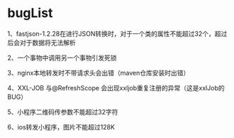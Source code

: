 # bugList
1、fastjson-1.2.28在进行JSON转换时，对于一个类的属性不能超过32个，超过后会对于数据将无法解析

2、一个事物中调用另一个事物引发死锁

3、nginx本地转发时不带请求头会出错（maven仓库安装时出错）

4、XXL-JOB 与@RefreshScope 会出现xxljob重复注册的异常（这是xxlJob的BUG）

5、小程序二维码传参数不能超过32字符

6、ios转发小程序，图片不能超过128K

